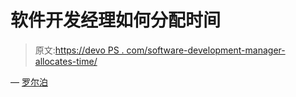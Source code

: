 # 软件开发经理如何分配时间

> 原文:[https://devo PS . com/software-development-manager-allocates-time/](https://devops.com/software-development-manager-allocates-time/)

— [罗尔泊](https://devops.com/author/breselman/)